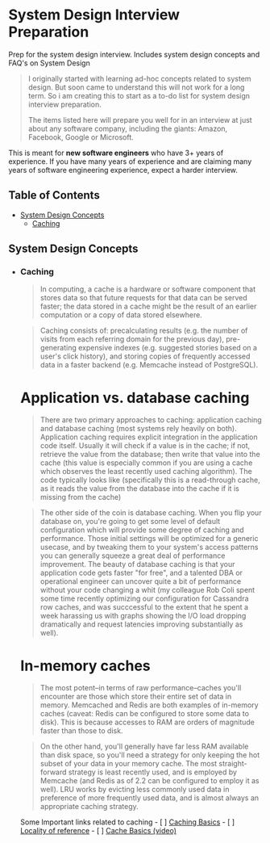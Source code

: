 # System Design Interview Preparation
Prep for the system design interview. Includes system design concepts and FAQ's on System Design

> I originally started with learning ad-hoc concepts related to system design. But soon came to understand 
> this will not work for a long term. So i am creating this to start as a to-do list for system design 
> interview preparation.
>
> The items listed here will prepare you well for in an interview at just about any software company,
> including the giants: Amazon, Facebook, Google or Microsoft.

This is meant for **new software engineers** who have 3+ years of experience. If you have
many years of experience and are claiming many years of software engineering experience, expect a harder interview.

## Table of Contents

- [System Design Concepts](#system-design-concepts)
    - [Caching](#caching)
    
    
    
    
    
## System Design Concepts

- ### Caching

    > In computing, a cache is a hardware or software component that stores data so that future requests
    > for that data can be served faster; the data stored in a cache might be the result of an earlier 
    > computation or a copy of data stored elsewhere.
      
    > Caching consists of: precalculating results (e.g. the number of visits from each referring domain
    > for the previous day), pre-generating expensive indexes (e.g. suggested stories based on a user's
    > click history), and storing copies of frequently accessed data in a faster backend (e.g. Memcache 
    > instead of PostgreSQL).
      
   # Application vs. database caching

     > There are two primary approaches to caching: application caching and database caching (most 
     > systems rely heavily on both).
     > Application caching requires explicit integration in the application code itself. Usually
     > it will check if a value is in the cache; if not, retrieve the value from the database; 
     > then write that value into the cache (this value is especially common if you are using a
     > cache which observes the least recently used caching algorithm). The code typically looks
     > like (specifically this is a read-through cache, as it reads the value from the database
     > into the cache if it is missing from the cache)
        
     > The other side of the coin is database caching.
     > When you flip your database on, you're going to get some level of default configuration which
     > will provide some degree of caching and performance. Those initial settings will be optimized
     > for a generic usecase, and by tweaking them to your system's access patterns you can generally
     > squeeze a great deal of performance improvement.
     > The beauty of database caching is that your application code gets faster "for free", and a 
     > talented DBA or operational engineer can uncover quite a bit of performance without your 
     > code changing a whit (my colleague Rob Coli spent some time recently optimizing our configuration
     > for Cassandra row caches, and was succcessful to the extent that he spent a week harassing us 
     > with graphs showing the I/O load dropping dramatically and request latencies improving substantially
     > as well).

   # In-memory caches
      
     > The most potent–in terms of raw performance–caches you'll encounter are those which store their
     > entire set of data in memory. Memcached and Redis are both examples of in-memory caches (caveat:
     > Redis can be configured to store some data to disk). This is because accesses to RAM are orders
     > of magnitude faster than those to disk.
        
     > On the other hand, you'll generally have far less RAM available than disk space, so you'll need
     > a strategy for only keeping the hot subset of your data in your memory cache. The most straight-
     > forward strategy is least recently used, and is employed by Memcache (and Redis as of 2.2 can be
     > configured to employ it as well). LRU works by evicting less commonly used data in preference of
     > more frequently used data, and is almost always an appropriate caching strategy.

      
     Some Important links related to caching
        - [ ] [Caching Basics](https://en.wikipedia.org/wiki/Cache_(computing))
        - [ ] [Locality of reference](https://en.wikipedia.org/wiki/Locality_of_reference)
        - [ ] [Cache Basics (video)](https://www.youtube.com/watch?v=chnhnxWIjgw&list=PLbtzT1TYeoMgJ4NcWFuXpnF24fsiaOdGq)

